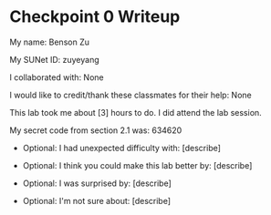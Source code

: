 Checkpoint 0 Writeup
====================

My name: Benson Zu

My SUNet ID: zuyeyang

I collaborated with: None

I would like to credit/thank these classmates for their help: None

This lab took me about [3] hours to do. I did attend the lab session.

My secret code from section 2.1 was: 634620

- Optional: I had unexpected difficulty with: [describe]

- Optional: I think you could make this lab better by: [describe]

- Optional: I was surprised by: [describe]

- Optional: I'm not sure about: [describe]
